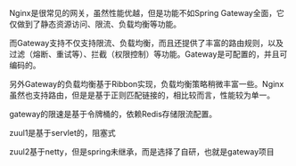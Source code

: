 Nginx是很常见的网关，虽然性能优越，但是功能不如Spring Gateway全面，它仅做到了静态资源访问、限流、负载均衡等功能。

而Gateway支持不仅支持限流、负载均衡，而且还提供了丰富的路由规则，以及过滤（熔断、重试等）、拦截（权限控制）等功能。Gateway是可配置的，并且可编码的。

另外Gateway的负载均衡基于Ribbon实现，负载均衡策略稍微丰富一些。Nginx虽然也支持路由，但是是基于正则匹配链接的，相比较而言，性能较为单一。



gateway的限速是基于令牌桶的，依赖Redis存储限流配置。



zuul1是基于servlet的，阻塞式

zuul2基于netty，但是spring未继承，而是选择了自研，也就是gateway项目